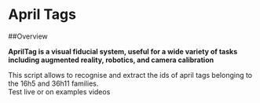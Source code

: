 # April Tags

##Overview

**AprilTag is a visual fiducial system, useful for a wide variety of tasks including augmented reality, robotics, and camera calibration**  

This script allows to recognise and extract the ids of april tags belonging to the 16h5 and 36h11 families.  
Test live or on examples videos
